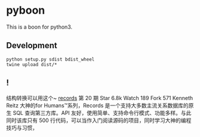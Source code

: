 # pyboon

This is a boon for python3.

## Development
```
python setup.py sdist bdist_wheel 
twine upload dist/* 
```


## !
结构转换可以用这个~
[records](https://github.com/kennethreitz/records) 
第 20 期 Star 6.8k Watch 189 Fork 571
Kenneth Reitz 大神的for Humans™系列，Records 是一个支持大多数主流关系数据库的原生 SQL 查询第三方库。API 友好，使用简单、支持命令行模式、功能多样。与此同时该库只有 500 行代码，可以当作入门阅读源码的项目，同时学习大神的编程技巧与习惯，
